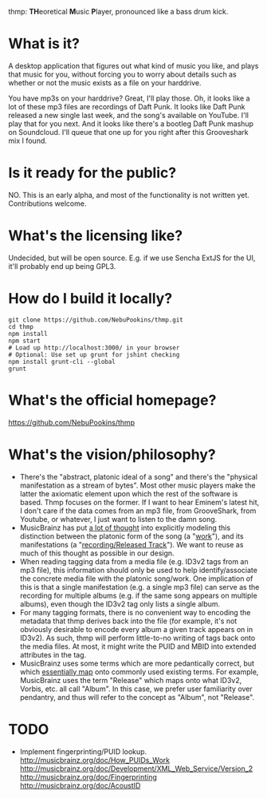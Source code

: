 thmp: **TH**eoretical **M**usic **P**layer, pronounced like a bass drum kick.

# What is it?

A desktop application that figures out what kind of music you like, and plays
that music for you, without forcing you to worry about details such as whether
or not the music exists as a file on your harddrive.

You have mp3s on your harddrive? Great, I'll play those. Oh, it looks like a lot
of these mp3 files are recordings of Daft Punk. It looks like Daft Punk
released a new single last week, and the song's available on YouTube. I'll play
that for you next. And it looks like there's a bootleg Daft Punk mashup on
Soundcloud. I'll queue that one up for you right after this Grooveshark mix I
found.

# Is it ready for the public?

NO. This is an early alpha, and most of the functionality is not written yet.
Contributions welcome.

# What's the licensing like?

Undecided, but will be open source. E.g. if we use Sencha ExtJS for the UI,
it'll probably end up being GPL3.

# How do I build it locally?

    git clone https://github.com/NebuPookins/thmp.git
    cd thmp
    npm install
    npm start
    # Load up http://localhost:3000/ in your browser
    # Optional: Use set up grunt for jshint checking
    npm install grunt-cli --global
    grunt

# What's the official homepage?

https://github.com/NebuPookins/thmp

# What's the vision/philosophy?

* There's the "abstract, platonic ideal of a song" and there's the "physical
  manifestation as a stream of bytes". Most other music players make the latter
  the axiomatic element upon which the rest of the software is based. Thmp
  focuses on the former. If I want to hear Eminem's latest hit, I don't care if
  the data comes from an mp3 file, from GrooveShark, from Youtube, or whatever,
  I just want to listen to the damn song.
* MusicBrainz has put [a lot of thought](http://musicbrainz.org/doc/MusicBrainz_Database/Schema)
  into explicitly modeling this distinction between the platonic form of the
  song (a "[work](http://musicbrainz.org/doc/Work)"), and its manifestations
  (a "[recording/Released Track](http://musicbrainz.org/doc/Recording)"). We
  want to reuse as much of this thought as possible in our design.
* When reading tagging data from a media file (e.g. ID3v2 tags from an mp3 file),
  this information should only be used to help identify/associate the concrete
  media file with the platonic song/work. One implication of this is that a
  single manifestation (e.g. a single mp3 file) can serve as the recording for
  multiple albums (e.g. if the same song appears on multiple albums), even though
  the ID3v2 tag only lists a single album.
* For many tagging formats, there is no convenient way to encoding the metadata
  that thmp derives back into the file (for example, it's not obviously
  desirable to encode every album a given track appears on in ID3v2). As such,
  thmp will perform little-to-no writing of tags back onto the media files. At
  most, it might write the PUID and MBID into extended attributes in the tag.
* MusicBrainz uses some terms which are more pedantically correct, but which
  [essentially map](http://musicbrainz.org/doc/MusicBrainz_Picard/Tags/Mapping)
  onto commonly used existing terms. For example, MusicBrainz uses the term
  "Release" which maps onto what ID3v2, Vorbis, etc. all call "Album". In this
  case, we prefer user familiarity over pendantry, and thus will refer to the
  concept as "Album", not "Release".

# TODO

* Implement fingerprinting/PUID lookup. http://musicbrainz.org/doc/How_PUIDs_Work
  http://musicbrainz.org/doc/Development/XML_Web_Service/Version_2
  http://musicbrainz.org/doc/Fingerprinting
  http://musicbrainz.org/doc/AcoustID
